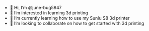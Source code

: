 - 👋 Hi, I’m @june-bug5847
- 👀 I’m interested in learning 3d printing
- 🌱 I’m currently learning how to use my Sunlu S8 3d printer
- 💞️ I’m looking to collaborate on how to get started with 3d printing

<!---
june-bug5847/june-bug5847 is a ✨ special ✨ repository because its `README.md` (this file) appears on your GitHub profile.
You can click the Preview link to take a look at your changes.
--->
